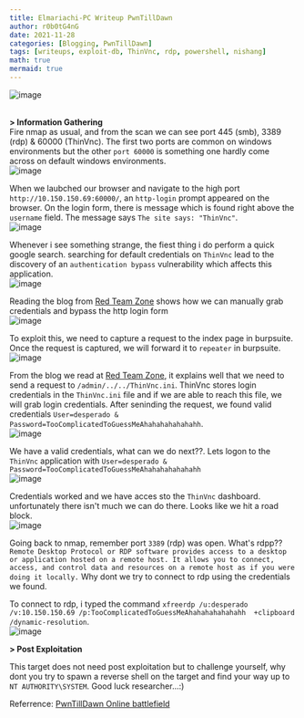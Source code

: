 ```yaml
---
title: Elmariachi-PC Writeup PwnTillDawn
author: r0b0tG4nG
date: 2021-11-28 
categories: [Blogging, PwnTillDawn]
tags: [writeups, exploit-db, ThinVnc, rdp, powershell, nishang]
math: true
mermaid: true
---
```


![image](https://user-images.githubusercontent.com/67085453/143863482-9f43d331-efb8-49b3-b189-7d6e408e3229.png)<br><br>

**> Information Gathering**<br>
Fire nmap as usual, and from the scan we can see port 445 (smb), 3389 (rdp) & 60000 (ThinVnc). The first two ports are common on windows environments but the other `port 60000` is something one hardly come across on default windows environments.<br>
![image](https://user-images.githubusercontent.com/67085453/143863906-c12b92ff-b008-45ef-a742-9dcad8b7cb3b.png)<br>

When we laubched our browser and navigate to the high port `http://10.150.150.69:60000/`, an `http-login` prompt appeared on the browser. On the login form, there is message which is found right above the `username` field. The message says `The site says: "ThinVnc"`.<br>
![image](https://user-images.githubusercontent.com/67085453/143863559-8299cb2a-fbb4-4eba-870f-2c5b8f4d94e5.png)<br>

Whenever i see something strange, the fiest thing i do perform a quick google search. searching for default credentials on `ThinVnc` lead to the discovery of an `authentication bypass` vulnerability which affects this application.<br>
![image](https://user-images.githubusercontent.com/67085453/143863586-872d8183-5fd5-4f68-8ff3-03644f4d8d1a.png)<br>

Reading the blog from <a href="https://redteamzone.com/ThinVNC/">Red Team Zone</a> shows how we can manually grab credentials and bypass the http login form<br>
![image](https://user-images.githubusercontent.com/67085453/143863617-f40b90bd-4533-42a8-99ae-f5080bb57c82.png)<br>

To exploit this, we need to capture a request to the index page in burpsuite. Once the request is captured, we will forward it to `repeater` in burpsuite. <br>
![image](https://user-images.githubusercontent.com/67085453/143863643-f17d6ed2-5666-4da7-9677-f4fd511aa88e.png)<br>

From the blog we read at <a href="https://redteamzone.com/ThinVNC/">Red Team Zone</a>, it explains well that we need to send a request to `/admin/../../ThinVnc.ini`. ThinVnc stores login credentials in the `ThinVnc.ini` file and if we are able to reach this file, we will grab login credentials. After seninding the request, we found valid credentials `User=desperado & Password=TooComplicatedToGuessMeAhahahahahahahh`.<br>
![image](https://user-images.githubusercontent.com/67085453/143863662-8430271a-db2f-468c-9895-c8db6651a46e.png)<br>

We have a valid credentials, what can we do next??. Lets logon to the `ThinVnc` application with `User=desperado & Password=TooComplicatedToGuessMeAhahahahahahahh`<br>
![image](https://user-images.githubusercontent.com/67085453/143863684-1cd7f483-0a9b-43ec-b479-8683b1e8e83f.png)<br>

Credentials worked and we have acces sto the `ThinVnc` dashboard. unfortunately there isn't much we can do there. Looks like we hit a road block.<br>
![image](https://user-images.githubusercontent.com/67085453/143863697-0d6fc358-b679-48b1-b179-5e6c7f54e770.png)<br>

Going back to nmap, remember port `3389` (rdp) was open. What's rdpp?? `Remote Desktop Protocol or RDP software provides access to a desktop or application hosted on a remote host. It allows you to connect, access, and control data and resources on a remote host as if you were doing it locally.` Why dont we try to connect to rdp using the credentials we found.<br>

To connect to rdp, i typed the command `xfreerdp /u:desperado /v:10.150.150.69 /p:TooComplicatedToGuessMeAhahahahahahahh  +clipboard /dynamic-resolution`.<br>
![image](https://user-images.githubusercontent.com/67085453/143863719-03d27681-d071-4f3a-9292-83cba9d4e85b.png)<br>

**> Post Exploitation**<br>

This target does not need post exploitation but to challenge yourself, why dont you try to spawn a reverse shell on the target and find your way up to `NT AUTHORITY\SYSTEM`. Good luck researcher...:)<br>

Referrence: <a href="https://online.pwntilldawn.com/">PwnTillDawn Online battlefield</a>
